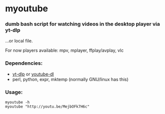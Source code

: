 # myoutube
### dumb bash script for watching videos in the desktop player via yt-dlp
...or local file.

For now players available: mpv, mplayer, ffplay/avplay, vlc

### Dependencies:

* [yt-dlp](https://github.com/yt-dlp/yt-dlp) or [youtube-dl](https://rg3.github.io/youtube-dl/)
* perl, python, expr, mktemp (normally GNU/linux has this)

### Usage:
`myoutube -h`  
`myoutube "http://youtu.be/MejbOFk7H6c"`
